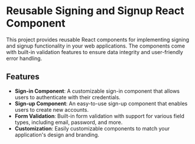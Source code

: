 # Reusable Signing and Signup React Component


This project provides reusable React components for implementing signing and signup functionality in your web applications. The components come with built-in validation features to ensure data integrity and user-friendly error handling.

## Features

- **Sign-in Component**: A customizable sign-in component that allows users to authenticate with their credentials.
- **Sign-up Component**: An easy-to-use sign-up component that enables users to create new accounts.
- **Form Validation**: Built-in form validation with support for various field types, including email, password, and more.
- **Customization**: Easily customizable components to match your application's design and branding.

